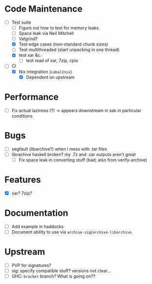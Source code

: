 # Code Maintenance
- [ ] Test suite
  - [ ] Figure out how to test for memory leaks
  - [ ] Space leak via Neil Mitchell
  - [ ] Valgrind?
  - [x] Test edge cases (non-standard chunk sizes)
  - [ ] Test multithreaded (start unpacking in one thread)
  - [x] test xar &c.
    - [ ] test read of xar, 7zip, cpio
- [ ] CI
  - [x] Nix integration (`cabal2nix`)
    - [x] Dependent on upstream
# Performance
- [ ] Fix actual laziness (?) -> appears downstream in sak in particular
  conditions
# Bugs
- [ ] segfault (libarchive?) when I mess with .tar files
- [ ] librachive haskell broken? my .7z and .xar outputs aren't great
  - [ ] Fix space leak in converting stuff (bad; also from verify-archive)
# Features
- [x] xar? 7zip?
# Documentation
- [ ] Add example in haddocks
- [ ] Document ability to use via `archive-sig`/`archive-libarchive`.
# Upstream
- [ ] PVP for signatures?
- [ ] sig: specify compatible stuff? versions not clear...
- [ ] GHC: `bracket` branch? What is going on??
